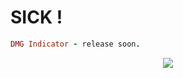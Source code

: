 # SICK !





```ruby
DMG Indicator - release soon.
```


<center><img src ="http://i.imgur.com/0iSQWvA.png" /></center>
